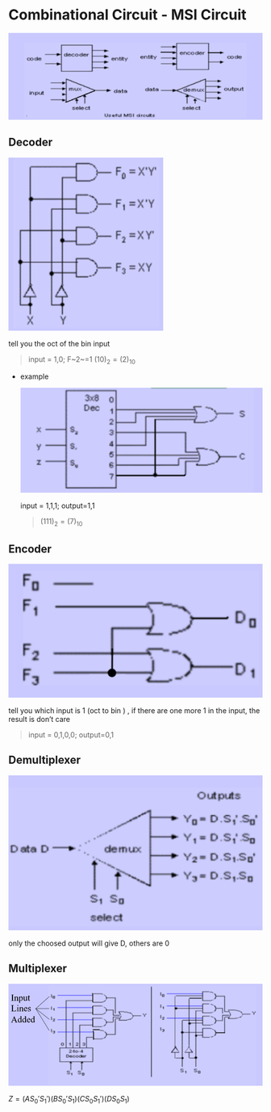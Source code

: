 # Combinational Circuit - MSI Circuit

![image-20221213102657887](./assets/L6_1.png)

## Decoder

![image-20221213104211856](./assets/L6_2.png)

tell you the oct of the bin input

> input = 1,0; F~2~=1    $(10)_2=(2)_{10}$

- example

  ![image-20221213104638645](./assets/L6_3.png)

  input = 1,1,1; output=1,1

  > $(111)_2=(7)_{10}$ 

## Encoder

![image-20221213105103654](./assets/L6_4.png)

tell you which input is 1 (oct to bin ) , if there are one more 1 in the input, the result is don’t care

> input = 0,1,0,0; output=0,1

## Demultiplexer

![image-20221213110108815](./assets/L6_5.png)

only the choosed output will give D, others are 0



## Multiplexer

![image-20221213110455036](./assets/L6_6.png)

$Z=(A S_0' S_1')(BS_0'S_1 )(CS_0S_1')(DS_0S_1)$
